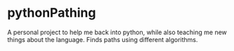 # pythonPathing
A personal project to help me back into python, while also teaching me new things about the language. Finds paths using different algorithms.

